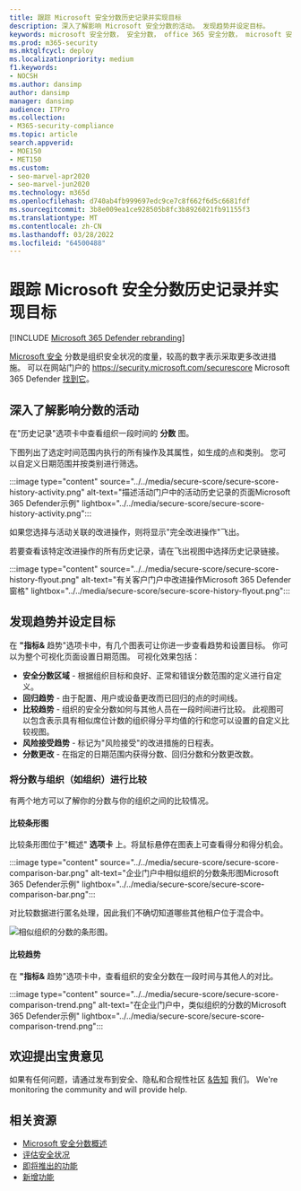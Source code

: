 ```yaml
---
title: 跟踪 Microsoft 安全分数历史记录并实现目标
description: 深入了解影响 Microsoft 安全分数的活动。 发现趋势并设定目标。
keywords: microsoft 安全分数， 安全分数， office 365 安全分数， microsoft 安全分数， Microsoft 365 Defender门户， 改进操作
ms.prod: m365-security
ms.mktglfcycl: deploy
ms.localizationpriority: medium
f1.keywords:
- NOCSH
ms.author: dansimp
author: dansimp
manager: dansimp
audience: ITPro
ms.collection:
- M365-security-compliance
ms.topic: article
search.appverid:
- MOE150
- MET150
ms.custom:
- seo-marvel-apr2020
- seo-marvel-jun2020
ms.technology: m365d
ms.openlocfilehash: d740ab4fb999697edc9ce7c8f662f6d5c6681fdf
ms.sourcegitcommit: 3b8e009ea1ce928505b8fc3b8926021fb91155f3
ms.translationtype: MT
ms.contentlocale: zh-CN
ms.lasthandoff: 03/28/2022
ms.locfileid: "64500488"
---
```

# <a name="track-your-microsoft-secure-score-history-and-meet-goals"></a>跟踪 Microsoft 安全分数历史记录并实现目标

[!INCLUDE [Microsoft 365 Defender rebranding](../includes/microsoft-defender.md)]

[Microsoft 安全](microsoft-secure-score.md) 分数是组织安全状况的度量，较高的数字表示采取更多改进措施。 可以在网站门户的 https://security.microsoft.com/securescore Microsoft 365 Defender [找到它](microsoft-365-defender.md#the-microsoft-365-defender-portal)。

## <a name="gain-insights-into-activity-that-has-affected-your-score"></a>深入了解影响分数的活动

在"历史记录"选项卡中查看组织一段时间的 **分数** 图。

下图列出了选定时间范围内执行的所有操作及其属性，如生成的点和类别。 您可以自定义日期范围并按类别进行筛选。

:::image type="content" source="../../media/secure-score/secure-score-history-activity.png" alt-text="描述活动门户中的活动历史记录的页面Microsoft 365 Defender示例" lightbox="../../media/secure-score/secure-score-history-activity.png":::

如果您选择与活动关联的改进操作，则将显示"完全改进操作"飞出。

若要查看该特定改进操作的所有历史记录，请在飞出视图中选择历史记录链接。

:::image type="content" source="../../media/secure-score/secure-score-history-flyout.png" alt-text="有关客户门户中改进操作Microsoft 365 Defender窗格" lightbox="../../media/secure-score/secure-score-history-flyout.png":::

## <a name="discover-trends-and-set-goals"></a>发现趋势并设定目标

在 **"指标&** 趋势"选项卡中，有几个图表可让你进一步查看趋势和设置目标。 你可以为整个可视化页面设置日期范围。 可视化效果包括：

* **安全分数区域** - 根据组织目标和良好、正常和错误分数范围的定义进行自定义。
* **回归趋势** - 由于配置、用户或设备更改而已回归的点的时间线。  
* **比较趋势** - 组织的安全分数如何与其他人员在一段时间进行比较。 此视图可以包含表示具有相似席位计数的组织得分平均值的行和您可以设置的自定义比较视图。
* **风险接受趋势** - 标记为"风险接受"的改进措施的日程表。
* **分数更改** - 在指定的日期范围内获得分数、回归分数和分数更改数。

### <a name="compare-your-score-to-organizations-like-yours"></a>将分数与组织（如组织）进行比较

有两个地方可以了解你的分数与你的组织之间的比较情况。

#### <a name="comparison-bar-chart"></a>比较条形图

比较条形图位于"概述" **选项卡** 上。将鼠标悬停在图表上可查看得分和得分机会。 

:::image type="content" source="../../media/secure-score/secure-score-comparison-bar.png" alt-text="企业门户中相似组织的分数条形图Microsoft 365 Defender示例" lightbox="../../media/secure-score/secure-score-comparison-bar.png":::

对比较数据进行匿名处理，因此我们不确切知道哪些其他租户位于混合中。

![相似组织的分数的条形图。](../../media/secure-score/secure-score-comparison-screenshot.png)

#### <a name="comparison-trend"></a>比较趋势

在 **"指标&** 趋势"选项卡中，查看组织的安全分数在一段时间与其他人的对比。

:::image type="content" source="../../media/secure-score/secure-score-comparison-trend.png" alt-text="在企业门户中，类似组织的分数的Microsoft 365 Defender示例" lightbox="../../media/secure-score/secure-score-comparison-trend.png":::

## <a name="we-want-to-hear-from-you"></a>欢迎提出宝贵意见

如果有任何问题，请通过发布到安全、隐私和合规性社区 [&告知](https://techcommunity.microsoft.com/t5/Security-Privacy-Compliance/bd-p/security_privacy) 我们。 We're monitoring the community and will provide help.

## <a name="related-resources"></a>相关资源

- [Microsoft 安全分数概述](microsoft-secure-score.md)
- [评估安全状况](microsoft-secure-score-improvement-actions.md)
- [即将推出的功能](microsoft-secure-score-whats-coming.md)
- [新增功能](microsoft-secure-score-whats-new.md)
